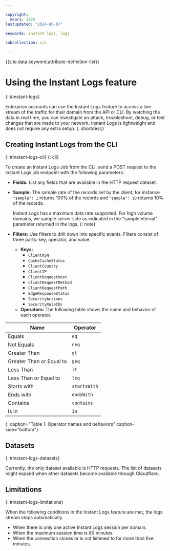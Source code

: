 ```yaml
---

copyright:
  years: 2024
lastupdated: "2024-06-07"

keywords: instant logs, logs

subcollection: cis

---
```


{{site.data.keyword.attribute-definition-list}}

# Using the Instant Logs feature
{: #instant-logs}

Enterprise accounts can use the Instant Logs feature to access a live stream of the traffic for their domain from the API or CLI. By watching the data in real time, you can investigate an attack, troubleshoot, debug, or test changes that are made to your network. Instant Logs is lightweight and does not require any extra setup.
{: shortdesc}

## Creating Instant Logs from the CLI
{: #instant-logs-cli}
{: cli}

To create an Instant Logs Job from the CLI, send a POST request to the Instant Logs job endpoint with the following parameters:

- **Fields:** List any fields that are available in the HTTP request dataset.
- **Sample:** The sample rate of the records set by the client, for instance `"sample": 1` returns 100% of the records and `"sample": 10` returns 10% of the records.

    Instant Logs has a maximum data rate supported. For high volume domains, we sample server side as indicated in the "sampleInterval" parameter returned in the logs.
    {: note}

- **Filters:** Use filters to drill down into specific events. Filters consist of three parts: key, operator, and value.
    - **Keys:**
        - `ClientASN`
        - `CacheCacheStatus`
        - `ClientCountry`
        - `ClientIP`
        - `ClientRequestHost`
        - `ClientRequestMethod`
        - `ClientRequestPath`
        - `EdgeResponseStatus`
        - `SecurityActions`
        - `SecurityRuleIDs`
  - **Operators:** The following table shows the name and behavior of each operator.

| Name | Operator |
| -- | -- |
| Equals | `eq` |
| Not Equals | `neq` |
| Greater Than | `gt` |
| Greater Than or Equal to | `geq` |
| Less Than | `lt` |
| Less Than or Equal to | `leq` |
| Starts with | `startsWith` |
| Ends with | `endsWith` |
| Contains | `contains` |
| Is in | `In` |
{: caption="Table 1. Operator names and behaviors" caption-side="bottom"}

## Datasets
{: #instant-logs-datasets}

Currently, the only dataset available is HTTP requests. The list of datasets might expand when other datasets become available through Cloudflare.

## Limitations
{: #instant-logs-limitations}

When the following conditions in the Instant Logs feature are met, the logs stream stops automatically.
- When there is only one active Instant Logs session per domain.
- When the maximum session time is 60 minutes.
- When the connection closes or is not listened to for more than five minutes. 
